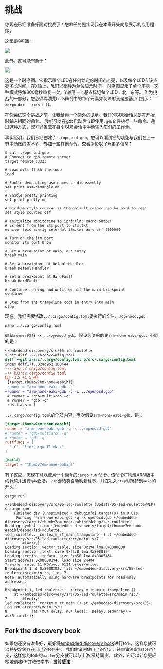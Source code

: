 # 挑战

你现在已经准备好面对挑战了！您的任务是实现我在本章开头向您展示的应用程序。

这里是GIF图：

<p>
<img src="https://i.imgur.com/0k1r2Lc.gif">
</p>

此外，这可能有助于：

<p>
<img class="white_bg" src="../assets/timing-diagram.png">
</p>

这是一个时序图。它指示哪个LED在任何给定的时间点点亮，以及每个LED应该点亮多长时间。在X轴上，我们以毫秒为单位显示时间。
时序图显示了单个周期。这种模式将每800毫秒重复一次。Y轴用一个基点标记每个LED：北、东等。
作为挑战的一部分，您必须弄清楚`Leds`阵列中的每个元素如何映射到这些基点 (提示：`cargo doc --open` `;-)`)。

在你尝试这个挑战之前，让我给你一个额外的提示。我们的GDB会话总是在开始时输入相同的命令。
我们可以在gdb启动后立即使用`.gdb`文件执行一些命令。通过这种方式，您可以省去在每个GDB会话中手动输入它们的工作量。

事实证明，我们已经创建了`../openocd.gdb`，您可以看到它的功能与我们在上一节中所做的差不多，外加一些其他命令。查看评论以了解更多信息：

``` console
$ cat ../openocd.gdb
# Connect to gdb remote server
target remote :3333

# Load will flash the code
load

# Eanble demangling asm names on disassembly
set print asm-demangle on

# Enable pretty printing
set print pretty on

# Disable style sources as the default colors can be hard to read
set style sources off

# Initialize monitoring so iprintln! macro output
# is sent from the itm port to itm.txt
monitor tpiu config internal itm.txt uart off 8000000

# Turn on the itm port
monitor itm port 0 on

# Set a breakpoint at main, aka entry
break main

# Set a breakpiont at DefaultHandler
break DefaultHandler

# Set a breakpiont at HardFault
break HardFault

# Continue running and until we hit the main breakpoint
continue

# Step from the trampoline code in entry into main
step

```

现在，我们需要修改`../.cargo/config.toml`要执行的文件`../openocd.gdb`
``` console
nano ../.cargo/config.toml
```

编辑`runner`命令` -x ../openocd.gdb`。假设您使用的是`arm-none-eabi-gdb`，不同的是：
``` diff
~/embedded-discovery/src/05-led-roulette
$ git diff ../.cargo/config.toml
diff --git a/src/.cargo/config.toml b/src/.cargo/config.toml
index ddff17f..02ac952 100644
--- a/src/.cargo/config.toml
+++ b/src/.cargo/config.toml
@@ -1,5 +1,5 @@
 [target.thumbv7em-none-eabihf]
-runner = "arm-none-eabi-gdb -q"
+runner = "arm-none-eabi-gdb -q -x ../openocd.gdb"
 # runner = "gdb-multiarch -q"
 # runner = "gdb -q"
 rustflags = [
```

`../.cargo/config.toml`的全部内容。再次假设`arm-none-eabi-gdb`，是：
``` toml
[target.thumbv7em-none-eabihf]
runner = "arm-none-eabi-gdb -q -x ../openocd.gdb"
# runner = "gdb-multiarch -q"
# runner = "gdb -q"
rustflags = [
  "-C", "link-arg=-Tlink.x",
]

[build]
target = "thumbv7em-none-eabihf"

```

有了这些，您现在可以使用一个简单的`cargo run` 命令，该命令将构建ARM版本的代码并运行`gdb`会话。
`gdb`会话将自动刷新程序，并在进入`step`时跳转到`main`的开头：

``` console
cargo run
```

``` console
~/embedded-discovery/src/05-led-roulette (Update-05-led-roulette-WIP)
$ cargo run
    Finished dev [unoptimized + debuginfo] target(s) in 0.01s
     Running `arm-none-eabi-gdb -q -x openocd.gdb ~/embedded-discovery/target/thumbv7em-none-eabihf/debug/led-roulette`
Reading symbols from ~/embedded-discovery/target/thumbv7em-none-eabihf/debug/led-roulette...
led_roulette::__cortex_m_rt_main_trampoline () at ~/embedded-discovery/src/05-led-roulette/src/main.rs:7
7       #[entry]
Loading section .vector_table, size 0x194 lma 0x8000000
Loading section .text, size 0x52c0 lma 0x8000194
Loading section .rodata, size 0xb50 lma 0x8005454
Start address 0x08000194, load size 24484
Transfer rate: 21 KB/sec, 6121 bytes/write.
Breakpoint 1 at 0x8000202: file ~/embedded-discovery/src/05-led-roulette/src/main.rs, line 7.
Note: automatically using hardware breakpoints for read-only addresses.

Breakpoint 1, led_roulette::__cortex_m_rt_main_trampoline ()
    at ~/embedded-discovery/src/05-led-roulette/src/main.rs:7
7       #[entry]
led_roulette::__cortex_m_rt_main () at ~/embedded-discovery/src/05-led-roulette/src/main.rs:9
9           let (mut delay, mut leds): (Delay, LedArray) = aux5::init();
```

## Fork the discovery book

如果您还没有准备好，最好将[embedded discovery book](https://github.com/rust-embedded/discovery)进行fork，这样您就可以将更改保存在自己的fork中。
我们建议创建自己的分支，并单独保留`master`分支，这样您的fork的`master`分支就可以与上游 保持同步。
此外，它可以让您更轻松地创建PR并改进本书，**提前感谢**！
